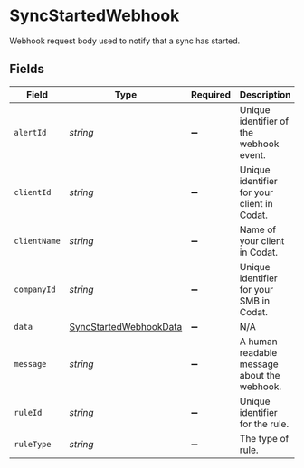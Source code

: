 # SyncStartedWebhook

Webhook request body used to notify that a sync has started.


## Fields

| Field                                                                   | Type                                                                    | Required                                                                | Description                                                             | Example                                                                 |
| ----------------------------------------------------------------------- | ----------------------------------------------------------------------- | ----------------------------------------------------------------------- | ----------------------------------------------------------------------- | ----------------------------------------------------------------------- |
| `alertId`                                                               | *string*                                                                | :heavy_minus_sign:                                                      | Unique identifier of the webhook event.                                 |                                                                         |
| `clientId`                                                              | *string*                                                                | :heavy_minus_sign:                                                      | Unique identifier for your client in Codat.                             |                                                                         |
| `clientName`                                                            | *string*                                                                | :heavy_minus_sign:                                                      | Name of your client in Codat.                                           |                                                                         |
| `companyId`                                                             | *string*                                                                | :heavy_minus_sign:                                                      | Unique identifier for your SMB in Codat.                                | 8a210b68-6988-11ed-a1eb-0242ac120002                                    |
| `data`                                                                  | [SyncStartedWebhookData](../../models/shared/syncstartedwebhookdata.md) | :heavy_minus_sign:                                                      | N/A                                                                     |                                                                         |
| `message`                                                               | *string*                                                                | :heavy_minus_sign:                                                      | A human readable message about the webhook.                             |                                                                         |
| `ruleId`                                                                | *string*                                                                | :heavy_minus_sign:                                                      | Unique identifier for the rule.                                         |                                                                         |
| `ruleType`                                                              | *string*                                                                | :heavy_minus_sign:                                                      | The type of rule.                                                       |                                                                         |